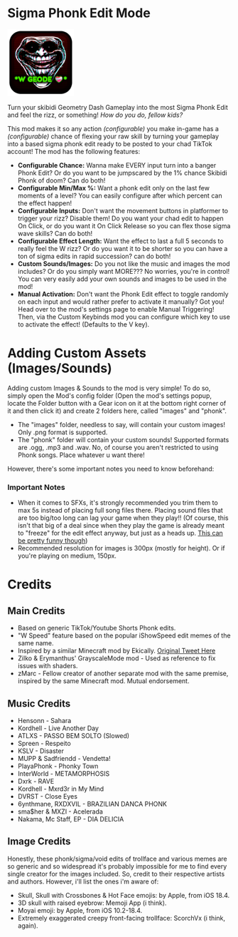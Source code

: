 # Sigma Phonk Edit Mode
<img src="logo.png" width="150" alt="the mod's logo" />

Turn your skibidi Geometry Dash Gameplay into the most Sigma Phonk Edit and feel the rizz, or something! *How do you do, fellow kids?*

This mod makes it so any action *(configurable)* you make in-game has a *(configurable)* chance of flexing your raw skill by turning your gameplay into a based sigma phonk edit ready to be posted to your chad TikTok account!
The mod has the following features:

- **Configurable Chance:** Wanna make EVERY input turn into a banger Phonk Edit? Or do you want to be jumpscared by the 1% chance Skibidi Phonk of doom? Can do both!
- **Configurable Min/Max %:** Want a phonk edit only on the last few moments of a level? You can easily configure after which percent can the effect happen!
- **Configurable Inputs:** Don't want the movement buttons in platformer to trigger your rizz? Disable them! Do you want your chad edit to happen On Click, or do you want it On Click Release so you can flex those sigma wave skills? Can do both!
- **Configurable Effect Length:** Want the effect to last a full 5 seconds to really feel the W rizz? Or do you want it to be shorter so you can have a ton of sigma edits in rapid succession? can do both!
- **Custom Sounds/Images:** Do you not like the music and images the mod includes? Or do you simply want MORE??? No worries, you're in control! You can very easily add your own sounds and images to be used in the mod!
- **Manual Activation:** Don't want the Phonk Edit effect to toggle randomly on each input and would rather prefer to activate it manually? Got you! Head over to the mod's settings page to enable Manual Triggering! Then, via the Custom Keybinds mod you can configure which key to use to activate the effect! (Defaults to the V key).

# Adding Custom Assets (Images/Sounds)
Adding custom Images & Sounds to the mod is very simple! To do so, simply open the Mod's config folder (Open the mod's settings popup, locate the Folder button with a Gear icon on it at the bottom right corner of it and then click it) and create 2 folders here, called "images" and "phonk".

- The "images" folder, needless to say, will contain your custom images! Only .png format is supported.
- The "phonk" folder will contain your custom sounds! Supported formats are .ogg, .mp3 and .wav. No, of course you aren't restricted to using Phonk songs. Place whatever u want there!

However, there's some important notes you need to know beforehand:

### Important Notes
- When it comes to SFXs, it's strongly recommended you trim them to max 5s instead of placing full song files there. Placing sound files that are too big/too long can lag your game when they play!! (Of course, this isn't that big of a deal since when they play the game is already meant to "freeze" for the edit effect anyway, but just as a heads up. [This can be pretty funny though](https://x.com/DeepResonanceX/status/1980916712569729245))
- Recommended resolution for images is 300px (mostly for height). Or if you're playing on medium, 150px.

# Credits
## Main Credits
- Based on generic TikTok/Youtube Shorts Phonk edits.
- "W Speed" feature based on the popular iShowSpeed edit memes of the same name.
- Inspired by a similar Minecraft mod by Ekically. [Original Tweet Here](https://x.com/Ekically/status/1979313933065555996)
- Zilko & Erymanthus' GrayscaleMode mod - Used as reference to fix issues with shaders.
- zMarc - Fellow creator of another separate mod with the same premise, inspired by the same Minecraft mod. Mutual endorsement.

## Music Credits
- Hensonn - Sahara  
- Kordhell - Live Another Day
- ATLXS - PASSO BEM SOLTO (Slowed)
- Spreen - Respeito
- KSLV - Disaster
- MUPP & Sadfriendd - Vendetta!
- PlayaPhonk - Phonky Town
- InterWorld - METAMORPHOSIS
- Dxrk - RAVE
- Kordhell - Mxrd3r in My Mind
- DVRST - Close Eyes
- 6ynthmane, RXDXVIL - BRAZILIAN DANCA PHONK
- sma$her & MXZI - Acelerada
- Nakama, Mc Staff, EP - DIA DELICIA

## Image Credits
Honestly, these phonk/sigma/void edits of trollface and various memes are so generic and so widespread it's probably impossible for me to find every single creator for the images included. So, credit to their respective artists and authors.
However, i'll list the ones i'm aware of:

- Skull, Skull with Crossbones & Hot Face emojis: by Apple, from iOS 18.4.
- 3D skull with raised eyebrow: Memoji App (i think).
- Moyai emoji: by Apple, from iOS 10.2-18.4.
- Extremely exaggerated creepy front-facing trollface: ScorchVx (i think, again).
